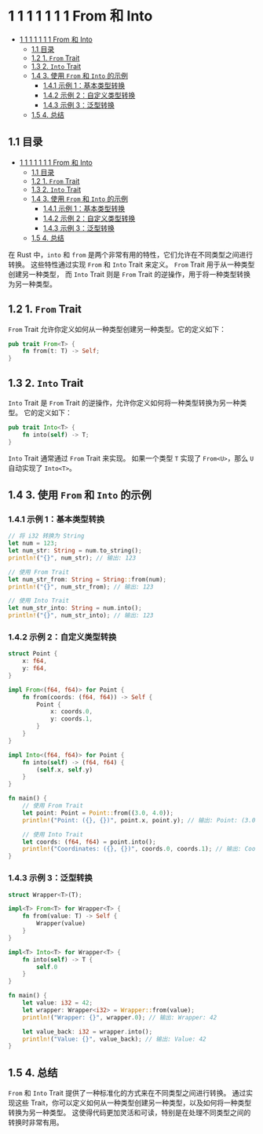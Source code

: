 # 1 1 1 1 1 1 1 From 和 Into

<!-- TOC START -->
- [1 1 1 1 1 1 1 From 和 Into](#1-1-1-1-1-1-1-from-和-into)
  - [1.1 目录](#11-目录)
  - [1.2 1. `From` Trait](#12-1-from-trait)
  - [1.3 2. `Into` Trait](#13-2-into-trait)
  - [1.4 3. 使用 `From` 和 `Into` 的示例](#14-3-使用-from-和-into-的示例)
    - [1.4.1 示例 1：基本类型转换](#141-示例-1基本类型转换)
    - [1.4.2 示例 2：自定义类型转换](#142-示例-2自定义类型转换)
    - [1.4.3 示例 3：泛型转换](#143-示例-3泛型转换)
  - [1.5 4. 总结](#15-4-总结)
<!-- TOC END -->

## 1.1 目录

- [1 1 1 1 1 1 1 From 和 Into](#1-1-1-1-1-1-1-from-和-into)
  - [1.1 目录](#11-目录)
  - [1.2 1. `From` Trait](#12-1-from-trait)
  - [1.3 2. `Into` Trait](#13-2-into-trait)
  - [1.4 3. 使用 `From` 和 `Into` 的示例](#14-3-使用-from-和-into-的示例)
    - [1.4.1 示例 1：基本类型转换](#141-示例-1基本类型转换)
    - [1.4.2 示例 2：自定义类型转换](#142-示例-2自定义类型转换)
    - [1.4.3 示例 3：泛型转换](#143-示例-3泛型转换)
  - [1.5 4. 总结](#15-4-总结)

在 Rust 中，`into` 和 `from` 是两个非常有用的特性，它们允许在不同类型之间进行转换。
这些特性通过实现 `From` 和 `Into` Trait 来定义。
`From` Trait 用于从一种类型创建另一种类型，
而 `Into` Trait 则是 `From` Trait 的逆操作，用于将一种类型转换为另一种类型。

## 1.2 1. `From` Trait

`From` Trait 允许你定义如何从一种类型创建另一种类型。它的定义如下：

```rust
pub trait From<T> {
    fn from(t: T) -> Self;
}
```

## 1.3 2. `Into` Trait

`Into` Trait 是 `From` Trait 的逆操作，允许你定义如何将一种类型转换为另一种类型。
它的定义如下：

```rust
pub trait Into<T> {
    fn into(self) -> T;
}
```

`Into` Trait 通常通过 `From` Trait 来实现。
如果一个类型 `T` 实现了 `From<U>`，那么 `U` 自动实现了 `Into<T>`。

## 1.4 3. 使用 `From` 和 `Into` 的示例

### 1.4.1 示例 1：基本类型转换

```rust
// 将 i32 转换为 String
let num = 123;
let num_str: String = num.to_string();
println!("{}", num_str); // 输出: 123

// 使用 From Trait
let num_str_from: String = String::from(num);
println!("{}", num_str_from); // 输出: 123

// 使用 Into Trait
let num_str_into: String = num.into();
println!("{}", num_str_into); // 输出: 123
```

### 1.4.2 示例 2：自定义类型转换

```rust
struct Point {
    x: f64,
    y: f64,
}

impl From<(f64, f64)> for Point {
    fn from(coords: (f64, f64)) -> Self {
        Point {
            x: coords.0,
            y: coords.1,
        }
    }
}

impl Into<(f64, f64)> for Point {
    fn into(self) -> (f64, f64) {
        (self.x, self.y)
    }
}

fn main() {
    // 使用 From Trait
    let point: Point = Point::from((3.0, 4.0));
    println!("Point: ({}, {})", point.x, point.y); // 输出: Point: (3.0, 4.0)

    // 使用 Into Trait
    let coords: (f64, f64) = point.into();
    println!("Coordinates: ({}, {})", coords.0, coords.1); // 输出: Coordinates: (3.0, 4.0)
}
```

### 1.4.3 示例 3：泛型转换

```rust
struct Wrapper<T>(T);

impl<T> From<T> for Wrapper<T> {
    fn from(value: T) -> Self {
        Wrapper(value)
    }
}

impl<T> Into<T> for Wrapper<T> {
    fn into(self) -> T {
        self.0
    }
}

fn main() {
    let value: i32 = 42;
    let wrapper: Wrapper<i32> = Wrapper::from(value);
    println!("Wrapper: {}", wrapper.0); // 输出: Wrapper: 42

    let value_back: i32 = wrapper.into();
    println!("Value: {}", value_back); // 输出: Value: 42
}
```

## 1.5 4. 总结

`From` 和 `Into` Trait 提供了一种标准化的方式来在不同类型之间进行转换。
通过实现这些 Trait，你可以定义如何从一种类型创建另一种类型，以及如何将一种类型转换为另一种类型。
这使得代码更加灵活和可读，特别是在处理不同类型之间的转换时非常有用。
